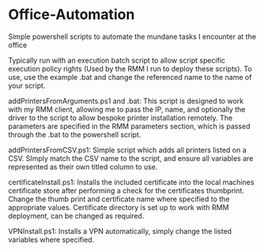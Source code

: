 # Office-Automation
Simple powershell scripts to automate the mundane tasks I encounter at the office

Typically run with an execution batch script to allow script specific execution policy rights (Used by the RMM I run to deploy these scripts).
To use, use the example .bat and change the referenced name to the name of your script.

addPrintersFromArguments.ps1 and .bat:
This script is designed to work with my RMM client, allowing me to pass the IP, name, and optionally the driver to the script to allow bespoke printer installation remotely.
The parameters are specified in the RMM parameters section, which is passed through the .bat to the powershell script.

addPrintersFromCSV.ps1:
Simple script which adds all printers listed on a CSV. SImply match the CSV name to the script, and ensure all variables are represented as their own titled column to use.

certificateInstall.ps1:
Installs the included certificate into the local machines certificate store after performing a check for the certificates thumbprint. Change the thumb print and certificate name where specified to the appropriate values. Certificate directory is set up to work with RMM deployment, can be changed as required.

VPNInstall.ps1: Installs a VPN automatically, simply change the listed variables where specified.
